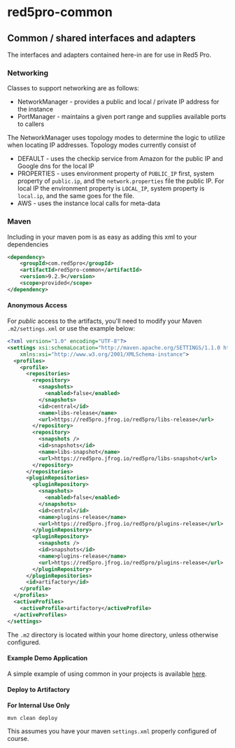 # red5pro-common

## Common / shared interfaces and adapters

The interfaces and adapters contained here-in are for use in Red5 Pro.

### Networking

Classes to support networking are as follows:

* NetworkManager - provides a public and local / private IP address for the instance
* PortManager - maintains a given port range and supplies available ports to callers

The NetworkManager uses topology modes to determine the logic to utilize when locating IP addresses. Topology modes currently consist of
* DEFAULT - uses the checkip service from Amazon for the public IP and Google dns for the local IP 
* PROPERTIES - uses environment property of `PUBLIC_IP` first, system property of `public.ip`, and the `network.properties` file the public IP. For local IP the environment property is `LOCAL_IP`, system property is `local.ip`, and the same goes for the file.
* AWS - uses the instance local calls for meta-data

### Maven

Including in your maven pom is as easy as adding this xml to your dependencies

```xml
<dependency>
    <groupId>com.red5pro</groupId>
    <artifactId>red5pro-common</artifactId>
    <version>9.2.9</version>
    <scope>provided</scope>
</dependency>
```

#### Anonymous Access

For *public* access to the artifacts, you'll need to modify your Maven `.m2/settings.xml` or use the example below:

```xml
<?xml version="1.0" encoding="UTF-8"?>
<settings xsi:schemaLocation="http://maven.apache.org/SETTINGS/1.1.0 http://maven.apache.org/xsd/settings-1.1.0.xsd" xmlns="http://maven.apache.org/SETTINGS/1.1.0"
    xmlns:xsi="http://www.w3.org/2001/XMLSchema-instance">
  <profiles>
    <profile>
      <repositories>
        <repository>
          <snapshots>
            <enabled>false</enabled>
          </snapshots>
          <id>central</id>
          <name>libs-release</name>
          <url>https://red5pro.jfrog.io/red5pro/libs-release</url>
        </repository>
        <repository>
          <snapshots />
          <id>snapshots</id>
          <name>libs-snapshot</name>
          <url>https://red5pro.jfrog.io/red5pro/libs-snapshot</url>
        </repository>
      </repositories>
      <pluginRepositories>
        <pluginRepository>
          <snapshots>
            <enabled>false</enabled>
          </snapshots>
          <id>central</id>
          <name>plugins-release</name>
          <url>https://red5pro.jfrog.io/red5pro/plugins-release</url>
        </pluginRepository>
        <pluginRepository>
          <snapshots />
          <id>snapshots</id>
          <name>plugins-release</name>
          <url>https://red5pro.jfrog.io/red5pro/plugins-release</url>
        </pluginRepository>
      </pluginRepositories>
      <id>artifactory</id>
    </profile>
  </profiles>
  <activeProfiles>
    <activeProfile>artifactory</activeProfile>
  </activeProfiles>
</settings>
```
The `.m2` directory is located within your home directory, unless otherwise configured.

#### Example Demo Application

A simple example of using common in your projects is available [here](https://github.com/red5pro/red5pro-server-examples/tree/develop/common-demo).


#### Deploy to Artifactory

**For Internal Use Only**

`mvn clean deploy`

This assumes you have your maven `settings.xml` properly configured of course.
